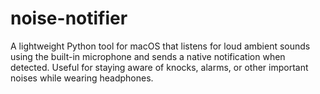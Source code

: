 # noise-notifier
A lightweight Python tool for macOS that listens for loud ambient sounds using the built-in microphone and sends a native notification when detected. Useful for staying aware of knocks, alarms, or other important noises while wearing headphones.
